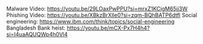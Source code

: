 Malware Video: https://youtu.be/29LOaxPwPPU?si=mrxZ1KCigM65jj3W
Phishing Video: https://youtu.be/XBkzBrXlle0?si=zqm-BQhBATP6dtfl
Social engineering: https://www.ibm.com/think/topics/social-engineering
Bangladesh Bank heist: https://youtu.be/mCX-Px7H4h4?si=I4uaAQUQWp4h0Vl4
